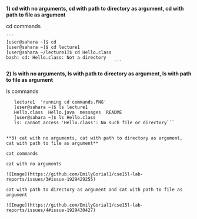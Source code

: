 **1) cd with no arguments, cd with path to directory as argument, cd with path to file as argument**

cd commands

    ```
    [user@sahara ~]$ cd
    [user@sahara ~]$ cd lecture1
    [user@sahara ~/lecture1]$ cd Hello.class
    bash: cd: Hello.class: Not a directory
                                             ```


**2) ls with no arguments, ls with path to directory as argument, ls with path to file as argument**

ls commands

~~~[user@sahara ~]$ ls
   lecture1  'running cd commands.PNG'
   [user@sahara ~]$ ls lecture1
   Hello.class  Hello.java  messages  README
   [user@sahara ~]$ ls Hello.class
   ls: cannot access 'Hello.class': No such file or directory```


**3) cat with no arguments, cat with path to directory as argument, cat with path to file as argument**

cat commands

cat with no arguments

![Image](https://github.com/EmilyGorial1/cse15l-lab-reports/issues/3#issue-1929429255)

cat with path to directory as argument and cat with path to file as argument

![Image](https://github.com/EmilyGorial1/cse15l-lab-reports/issues/4#issue-1929430427)
